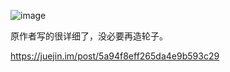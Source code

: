 
![image](https://user-images.githubusercontent.com/23518990/70427250-57a12900-1aaf-11ea-8e6b-7561c041a413.png)

原作者写的很详细了，没必要再造轮子。

https://juejin.im/post/5a94f8eff265da4e9b593c29